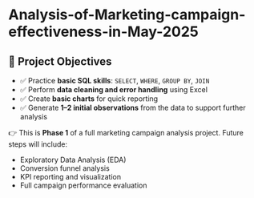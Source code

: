 # Analysis-of-Marketing-campaign-effectiveness-in-May-2025

## 📌 Project Objectives

- ✅ Practice **basic SQL skills**: `SELECT`, `WHERE`, `GROUP BY`, `JOIN`
- ✅ Perform **data cleaning and error handling** using Excel
- ✅ Create **basic charts** for quick reporting
- ✅ Generate **1–2 initial observations** from the data to support further analysis

👉 This is **Phase 1** of a full marketing campaign analysis project. Future steps will include:

- Exploratory Data Analysis (EDA)
- Conversion funnel analysis
- KPI reporting and visualization
- Full campaign performance evaluation
